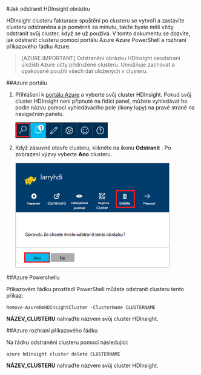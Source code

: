 <properties
pageTitle="Jak odstranit HDInsight clusteru | Azure"
description="Informace o různých způsobech HDInsight obrázku můžete odstranit."
services="hdinsight"
documentationCenter=""
authors="Blackmist"
manager="jhubbard"
editor="cgronlun"/>

<tags
ms.service="hdinsight"
ms.devlang="na"
ms.topic="article"
ms.tgt_pltfrm="na"
ms.workload="big-data"
ms.date="10/28/2016"
ms.author="larryfr"/>

#<a name="how-to-delete-an-hdinsight-cluster"></a>Jak odstranit HDInsight obrázku

HDInsight clusteru fakturace spuštění po clusteru se vytvoří a zastavíte clusteru odstraněna a je poměrně za minutu, takže byste měli vždy odstranit svůj cluster, když se už používá. V tomto dokumentu se dozvíte, jak odstranit clusteru pomocí portálu Azure Azure PowerShell a rozhraní příkazového řádku Azure.

> [AZURE.IMPORTANT] Odstranění obrázku HDInsight neodstraní úložišti Azure účty přidružené clusteru. Umožňuje zachovat a opakované použití všech dat uložených v clusteru.

##<a name="azure-portal"></a>Azure portálu

1. Přihlášení k [portálu Azure](https://portal.azure.com) a vyberte svůj cluster HDInsight. Pokud svůj cluster HDInsight není připnuté na řídicí panel, můžete vyhledávat ho podle názvu pomocí vyhledávacího pole (ikony lupy) na pravé straně na navigačním panelu.

    ![vyhledávání v portálu](./media/hdinsight-delete-cluster/navbar.png)

2. Když zásuvné otevře clusteru, klikněte na ikonu __Odstranit__ . Po zobrazení výzvy vyberte __Ano__ clusteru.

    ![Ikona odstranit](./media/hdinsight-delete-cluster/deletecluster.png)

##<a name="azure-powershell"></a>Azure Powershellu

Příkazovém řádku prostředí PowerShell můžete odstranit clusteru tento příkaz:

    Remove-AzureRmHDInsightCluster -ClusterName CLUSTERNAME

__NÁZEV_CLUSTERU__ nahraďte názvem svůj cluster HDInsight.

##<a name="azure-cli"></a>Azure rozhraní příkazového řádku

Na řádku odstranění clusteru pomocí následující:

    azure hdinsight cluster delete CLUSTERNAME
    
__NÁZEV_CLUSTERU__ nahraďte názvem svůj cluster HDInsight.
